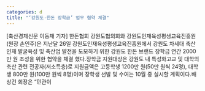 ```yaml
---
categories: d
title: "‘강원도·한돈 장학금’ 업무 협약 체결"
---
```

[축산경제신문 이동채 기자] 한돈협회 강원도협의회와 강원도인재육성평생교육진흥원(원장 손인주)은 지난달 26일 강원도인재육성평생교육진흥원에서 강원도 차세대 축산인재 발굴육성 및 축산업 발전을 도모하기 위한 강원도 한돈 브랜드 장학금 연간 2000만 원 조성을 위한 협약을 체결 했다.장학금 지원대상은 강원도 내 특성화고교 및 대학의 축산 관련 전공자(저소득층)로 지원금액은 고등학생 1200만 원(50만 원씩 24명), 대학생 800만 원(100만 원씩 8명)이며 장학생 선발 및 수여는 10월 중 실시할 계획이다.배상건 회장은 “민관이